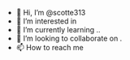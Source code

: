 - 👋 Hi, I’m @scotte313 
- 👀 I’m interested in 
- 🌱 I’m currently learning ..
- 💞️ I’m looking to collaborate on .
- 📫 How to reach me 

<!---
scotte313/scotte313 is a ✨ special ✨ repository because its `README.md` (this file) appears on your GitHub profile.
You can click the Preview link to take a look at your changes.
--->

